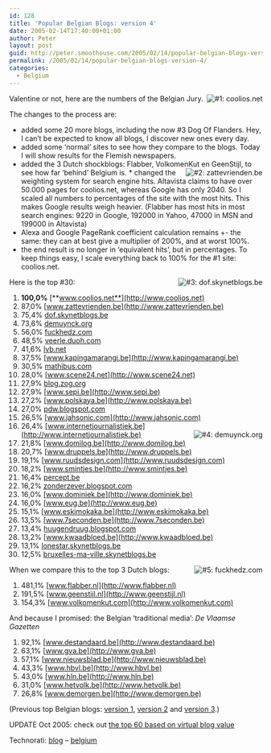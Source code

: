 ```yaml
---
id: 128
title: 'Popular Belgian Blogs: version 4'
date: 2005-02-14T17:40:00+01:00
author: Peter
layout: post
guid: http://peter.smoothouse.com/2005/02/14/popular-belgian-blogs-version-4/
permalink: /2005/02/14/popular-belgian-blogs-version-4/
categories:
  - Belgium
---
```

<img alt="#1: coolios.net" style="float: right" src="http://www.pixagogo.com/S5vpfnjbBPdPnDloKMfsSwJv3SimBuHix-uknkeyKqZXmN9W8C1MOyUL!X6lyTtW1XQacgEAohBMdGNebskdZ8JWZfoiXEs428A0r!Kfv-AUUTaL-BOtTzYnQW1Q3X6WIRSlJ7LiwJpQC07cBuAuDxuA__/coolios_1402.jpg" />  
Valentine or not, here are the numbers of the Belgian Jury.

The changes to the process are:

  * added some 20 more blogs, including the now #3 Dog Of Flanders. Hey, I can&#8217;t be expected to know all blogs, I discover new ones every day. 
  * added some &#8216;normal&#8217; sites to see how they compare to the blogs. Today I will show results for the Flemish newspapers. 
  * added the 3 Dutch shockblogs: Flabber, VolkomenKut en GeenStijl, to see how far &#8216;behind&#8217; Belgium is. 
  *<img style="float: right" alt="#2: zattevrienden.be" src="http://www.pixagogo.com/S5vpfnjbBPdPkwRgZvJvG5N-b7kgrVCm64D4KFyRJl2Wbfkp0Owgd7ZaUy0jEDl-Gwhdg5vk5RqkgEmM56DQ3ov9058hP0pWIzBS5dOgNpYgydwGlHy02PkT71cp2yoCOnGAUSrfktCsfdt9UzRXLnfg__/zatte_1402.jpg" /> changed the weighting system for search engine hits. Altavista claims to have over 50.000 pages for coolios.net, whereas Google has only 2040. So I scaled all numbers to percentages of the site with the most hits. This makes Google results weigh heavier. (Flabber has most hits in most search engines: 9220 in Google, 192000 in Yahoo, 47000 in MSN and 199000 in Altavista) 
  * Alexa and Google PageRank coefficient calculation remains +- the same: they can at best give a multiplier of 200%, and at worst 100%. 
  * the end result is no longer in &#8216;equivalent hits&#8217;, but in percentages. To keep things easy, I scale everything back to 100% for the #1 site: coolios.net.

<img style="float: right" alt="#3: dof.skynetblogs.be" src="http://www.pixagogo.com/S5vpfnjbBPdPkSGeyDYYdvjRqUNm57kKf0HbtQTjeoVR5MiPl9Agfd5cYI0WMU4a5a0gPakDc0uVCvUNd9s40C8RiyEIC0XpFPM1qITEGxZoVwJLZmYCPGMXHw1otI6uR6-pLfnvi!VbFv3EvfXnzutg__/dof_1402.jpg" />  
Here is the top #30:

  1. **100,0%** [**www.coolios.net**](http://www.coolios.net) 
  2. 87,0% [www.zattevrienden.be](http://www.zattevrienden.be) 
  3. 75,4% [dof.skynetblogs.be](http://dof.skynetblogs.be) 
  4. 73,6% [demuynck.org](http://demuynck.org) 
  5. 56,0% [fuckhedz.com](http://fuckhedz.com) 
  6. 48,5% [veerle.duoh.com](http://veerle.duoh.com) 
  7. 41,6% [lvb.net](http://lvb.net) 
  8. 37,5% [www.kapingamarangi.be](http://www.kapingamarangi.be) 
  9. 30,5% [mathibus.com](http://mathibus.com) 
 10. 28,0% [www.scene24.net](http://www.scene24.net) 
 11. 27,9% [blog.zog.org](http://blog.zog.org) 
 12. 27,9% [www.sepi.be](http://www.sepi.be) 
 13. 27,2% [www.polskaya.be](http://www.polskaya.be) 
 14. 27,0% [pdw.blogspot.com](http://pdw.blogspot.com) 
 15. 26,5% [www.jahsonic.com](http://www.jahsonic.com) 
 16. 26,4% [www.internetjournalistiek.be](http://www.internetjournalistiek.be)<img style="float: right" alt="#4: demuynck.org" src="http://www.pixagogo.com/S5vpfnjbBPdPlNB1yZvm3skV435GGSlLbIrHQYvndnniOcelYp!QZsDhiBCoEd232JOKS1Myvlk4PB5CV4rtfsZsSYQr6RQpJ1ssxwa2kzFpDxZmyIxKF26Dd2C-gFQQ8CRVCwFv!YxxMflRc6ndGJnQ__/demuynck_1402.jpg" /> 
 17. 21,8% [www.domilog.be](http://www.domilog.be) 
 18. 20,7% [www.druppels.be](http://www.druppels.be) 
 19. 19,1% [www.ruudsdesign.com](http://www.ruudsdesign.com) 
 20. 18,2% [www.smintjes.be](http://www.smintjes.be) 
 21. 16,4% [percept.be](http://percept.be) 
 22. 16,2% [zonderzever.blogspot.com](http://zonderzever.blogspot.com) 
 23. 16,0% [www.dominiek.be](http://www.dominiek.be) 
 24. 16,0% [www.eug.be](http://www.eug.be) 
 25. 15,1% [www.eskimokaka.be](http://www.eskimokaka.be) 
 26. 13,5% [www.7seconden.be](http://www.7seconden.be) 
 27. 13,4% [huugendruug.blogspot.com](http://huugendruug.blogspot.com) 
 28. 13,2% [www.kwaadbloed.be](http://www.kwaadbloed.be) 
 29. 13,1% [lonestar.skynetblogs.be](http://lonestar.skynetblogs.be) 
 30. 12,5% [bruxelles-ma-ville.skynetblogs.be](http://bruxelles-ma-ville.skynetblogs.be) 

<img style="float: right" alt="#5: fuckhedz.com" src="http://www.pixagogo.com/S5vpfnjbBPdPlolwWXbdvCZSb5!3dixtuFmQRmgVHc5O5CMXMOdIk9!zcIxy5fxswhJu8Goj-bL5R3QnC4sCRooVFbib37k9DATG64nCY54PL3DiMpAWmOjWe-RXGKuJ2uOgEKX9f4Y68RrXoptufPaQ__/fuckhedz_1402.jpg" />  
When we compare this to the top 3 Dutch blogs:

  1. 481,1% [www.flabber.nl](http://www.flabber.nl) 
  2. 191,5% [www.geenstijl.nl](http://www.geenstijl.nl) 
  3. 154,3% [www.volkomenkut.com](http://www.volkomenkut.com) 

And because I promised: the Belgian &#8216;traditional media&#8217;: _De Vlaamse Gazetten_

  1. 92,1% [www.destandaard.be](http://www.destandaard.be) 
  2. 63,1% [www.gva.be](http://www.gva.be) 
  3. 57,1% [www.nieuwsblad.be](http://www.nieuwsblad.be) 
  4. 43,3% [www.hbvl.be](http://www.hbvl.be) 
  5. 43,0% [www.hln.be](http://www.hln.be) 
  6. 31,0% [www.hetvolk.be](http://www.hetvolk.be) 
  7. 26,8% [www.demorgen.be](http://www.demorgen.be)

(Previous top Belgian blogs: [version 1](http://blog.forret.com/blog/2005/01/popular-belgian-blogs-preliminary-top.html), [version 2](http://blog.forret.com/blog/2005/01/popular-belgian-blogs-top-25-v2.html) and [version 3](http://blog.forret.com/2005/02/popular-belgian-blogs-version-3/).)

UPDATE Oct 2005: check out [the top 60 based on virtual blog value](http://blog.forret.com/2005/10/wealthy-belgian-bloggers-the-blog-dollars-top-60/)

Technorati: <a href="http://technorati.com/tag/blog" rel="tag">blog</a> &#8211; <a href="http://technorati.com/tag/belgium" rel="tag">belgium</a>
